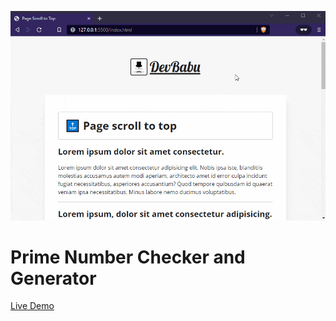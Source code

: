 [![HTML web page scroll to top button](./scroll-to-top.gif "HTML web page scroll to top button")](https://www.devbabu.com/web-page-scroll-to-top-html-css-js/ "DevBabu.Com")
# Prime Number Checker and Generator
[Live Demo](https://chandantudu.github.io/scroll-to-top/)